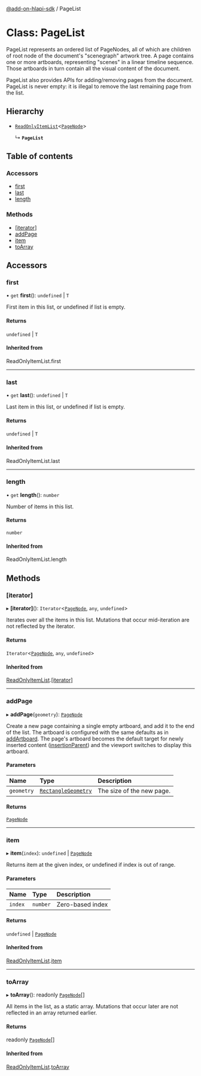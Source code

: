 [@add-on-hlapi-sdk](../overview.md) / PageList

# Class: PageList

PageList represents an ordered list of PageNodes, all of which are children of root node of the document's "scenegraph"
artwork tree. A page contains one or more artboards, representing "scenes" in a linear timeline sequence. Those artboards
in turn contain all the visual content of the document.

PageList also provides APIs for adding/removing pages from the document. PageList is never empty: it is illegal to
remove the last remaining page from the list.

## Hierarchy

- [`ReadOnlyItemList`](ReadOnlyItemList.md)<[`PageNode`](PageNode.md)\>

  ↳ **`PageList`**

## Table of contents

### Accessors

- [first](PageList.md#first)
- [last](PageList.md#last)
- [length](PageList.md#length)

### Methods

- [[iterator]](PageList.md#[iterator])
- [addPage](PageList.md#addPage)
- [item](PageList.md#item)
- [toArray](PageList.md#toArray)

## Accessors

### <a id="first" name="first"></a> first

• `get` **first**(): `undefined` \| `T`

First item in this list, or undefined if list is empty.

#### Returns

`undefined` \| `T`

#### Inherited from

ReadOnlyItemList.first

___

### <a id="last" name="last"></a> last

• `get` **last**(): `undefined` \| `T`

Last item in this list, or undefined if list is empty.

#### Returns

`undefined` \| `T`

#### Inherited from

ReadOnlyItemList.last

___

### <a id="length" name="length"></a> length

• `get` **length**(): `number`

Number of items in this list.

#### Returns

`number`

#### Inherited from

ReadOnlyItemList.length

## Methods

### <a id="[iterator]" name="[iterator]"></a> [iterator]

▸ **[iterator]**(): `Iterator`<[`PageNode`](PageNode.md), `any`, `undefined`\>

Iterates over all the items in this list. Mutations that occur mid-iteration are not reflected by the iterator.

#### Returns

`Iterator`<[`PageNode`](PageNode.md), `any`, `undefined`\>

#### Inherited from

[ReadOnlyItemList](ReadOnlyItemList.md).[[iterator]](ReadOnlyItemList.md#[iterator])

___

### <a id="addPage" name="addPage"></a> addPage

▸ **addPage**(`geometry`): [`PageNode`](PageNode.md)

Create a new page containing a single empty artboard, and add it to the end of the list. The artboard is configured
with the same defaults as in [addArtboard](ArtboardList.md#addArtboard). The page's artboard becomes the default target for
newly inserted content ([insertionParent](Context.md#insertionParent)) and the viewport switches to display this artboard.

#### Parameters

| Name | Type | Description |
| :------ | :------ | :------ |
| `geometry` | [`RectangleGeometry`](../interfaces/RectangleGeometry.md) | The size of the new page. |

#### Returns

[`PageNode`](PageNode.md)

___

### <a id="item" name="item"></a> item

▸ **item**(`index`): `undefined` \| [`PageNode`](PageNode.md)

Returns item at the given index, or undefined if index is out of range.

#### Parameters

| Name | Type | Description |
| :------ | :------ | :------ |
| `index` | `number` | Zero-based index |

#### Returns

`undefined` \| [`PageNode`](PageNode.md)

#### Inherited from

[ReadOnlyItemList](ReadOnlyItemList.md).[item](ReadOnlyItemList.md#item)

___

### <a id="toArray" name="toArray"></a> toArray

▸ **toArray**(): readonly [`PageNode`](PageNode.md)[]

All items in the list, as a static array. Mutations that occur later are not reflected in an array returned earlier.

#### Returns

readonly [`PageNode`](PageNode.md)[]

#### Inherited from

[ReadOnlyItemList](ReadOnlyItemList.md).[toArray](ReadOnlyItemList.md#toArray)
